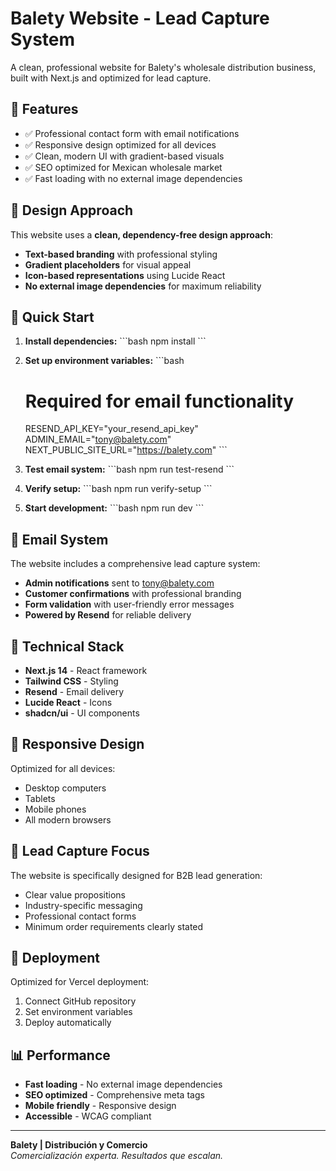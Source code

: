 # Balety Website - Lead Capture System

A clean, professional website for Balety's wholesale distribution business, built with Next.js and optimized for lead capture.

## 🎯 Features

- ✅ Professional contact form with email notifications
- ✅ Responsive design optimized for all devices
- ✅ Clean, modern UI with gradient-based visuals
- ✅ SEO optimized for Mexican wholesale market
- ✅ Fast loading with no external image dependencies

## 🎨 Design Approach

This website uses a **clean, dependency-free design approach**:

- **Text-based branding** with professional styling
- **Gradient placeholders** for visual appeal
- **Icon-based representations** using Lucide React
- **No external image dependencies** for maximum reliability

## 🚀 Quick Start

1. **Install dependencies:**
   \`\`\`bash
   npm install
   \`\`\`

2. **Set up environment variables:**
   \`\`\`bash
   # Required for email functionality
   RESEND_API_KEY="your_resend_api_key"
   ADMIN_EMAIL="tony@balety.com"
   NEXT_PUBLIC_SITE_URL="https://balety.com"
   \`\`\`

3. **Test email system:**
   \`\`\`bash
   npm run test-resend
   \`\`\`

4. **Verify setup:**
   \`\`\`bash
   npm run verify-setup
   \`\`\`

5. **Start development:**
   \`\`\`bash
   npm run dev
   \`\`\`

## 📧 Email System

The website includes a comprehensive lead capture system:

- **Admin notifications** sent to tony@balety.com
- **Customer confirmations** with professional branding
- **Form validation** with user-friendly error messages
- **Powered by Resend** for reliable delivery

## 🔧 Technical Stack

- **Next.js 14** - React framework
- **Tailwind CSS** - Styling
- **Resend** - Email delivery
- **Lucide React** - Icons
- **shadcn/ui** - UI components

## 📱 Responsive Design

Optimized for all devices:
- Desktop computers
- Tablets
- Mobile phones
- All modern browsers

## 🎯 Lead Capture Focus

The website is specifically designed for B2B lead generation:
- Clear value propositions
- Industry-specific messaging
- Professional contact forms
- Minimum order requirements clearly stated

## 🚀 Deployment

Optimized for Vercel deployment:
1. Connect GitHub repository
2. Set environment variables
3. Deploy automatically

## 📊 Performance

- **Fast loading** - No external image dependencies
- **SEO optimized** - Comprehensive meta tags
- **Mobile friendly** - Responsive design
- **Accessible** - WCAG compliant

---

**Balety | Distribución y Comercio**  
*Comercialización experta. Resultados que escalan.*
